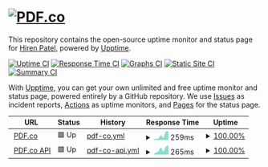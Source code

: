 # [![PDF.co](https://s29840.pcdn.co/wp-content/uploads/2020/06/logo.png)](https://pdf.co)

This repository contains the open-source uptime monitor and status page for [Hiren Patel](https://demo.upptime.js.org), powered by [Upptime](https://github.com/upptime/upptime).

[![Uptime CI](https://github.com/hiren-byte/pdfco-status/workflows/Uptime%20CI/badge.svg)](https://github.com/hiren-byte/pdfco-status/actions?query=workflow%3A%22Uptime+CI%22)
[![Response Time CI](https://github.com/hiren-byte/pdfco-status/workflows/Response%20Time%20CI/badge.svg)](https://github.com/hiren-byte/pdfco-status/actions?query=workflow%3A%22Response+Time+CI%22)
[![Graphs CI](https://github.com/hiren-byte/pdfco-status/workflows/Graphs%20CI/badge.svg)](https://github.com/hiren-byte/pdfco-status/actions?query=workflow%3A%22Graphs+CI%22)
[![Static Site CI](https://github.com/hiren-byte/pdfco-status/workflows/Static%20Site%20CI/badge.svg)](https://github.com/hiren-byte/pdfco-status/actions?query=workflow%3A%22Static+Site+CI%22)
[![Summary CI](https://github.com/hiren-byte/pdfco-status/workflows/Summary%20CI/badge.svg)](https://github.com/hiren-byte/pdfco-status/actions?query=workflow%3A%22Summary+CI%22)

With [Upptime](https://upptime.js.org), you can get your own unlimited and free uptime monitor and status page, powered entirely by a GitHub repository. We use [Issues](https://github.com/hiren-byte/pdfco-status/issues) as incident reports, [Actions](https://github.com/hiren-byte/pdfco-status/actions) as uptime monitors, and [Pages](https://demo.upptime.js.org) for the status page.

<!--start: status pages-->
<!-- This summary is generated by Upptime (https://github.com/upptime/upptime) -->
<!-- Do not edit this manually, your changes will be overwritten -->
<!-- prettier-ignore -->
| URL | Status | History | Response Time | Uptime |
| --- | ------ | ------- | ------------- | ------ |
| <img alt="" src="https://s29840.pcdn.co/wp-content/uploads/2020/06/144.png" height="13"> [PDF.co](https://pdf.co) | 🟩 Up | [pdf-co.yml](https://github.com/hiren-byte/pdfco-status/commits/HEAD/history/pdf-co.yml) | <details><summary><img alt="Response time graph" src="./graphs/pdf-co/response-time-week.png" height="20"> 259ms</summary><br><a href="https://demo.upptime.js.org/history/pdf-co"><img alt="Response time 259" src="https://img.shields.io/endpoint?url=https%3A%2F%2Fraw.githubusercontent.com%2Fhiren-byte%2Fpdfco-status%2FHEAD%2Fapi%2Fpdf-co%2Fresponse-time.json"></a><br><a href="https://demo.upptime.js.org/history/pdf-co"><img alt="24-hour response time 502" src="https://img.shields.io/endpoint?url=https%3A%2F%2Fraw.githubusercontent.com%2Fhiren-byte%2Fpdfco-status%2FHEAD%2Fapi%2Fpdf-co%2Fresponse-time-day.json"></a><br><a href="https://demo.upptime.js.org/history/pdf-co"><img alt="7-day response time 259" src="https://img.shields.io/endpoint?url=https%3A%2F%2Fraw.githubusercontent.com%2Fhiren-byte%2Fpdfco-status%2FHEAD%2Fapi%2Fpdf-co%2Fresponse-time-week.json"></a><br><a href="https://demo.upptime.js.org/history/pdf-co"><img alt="30-day response time 259" src="https://img.shields.io/endpoint?url=https%3A%2F%2Fraw.githubusercontent.com%2Fhiren-byte%2Fpdfco-status%2FHEAD%2Fapi%2Fpdf-co%2Fresponse-time-month.json"></a><br><a href="https://demo.upptime.js.org/history/pdf-co"><img alt="1-year response time 259" src="https://img.shields.io/endpoint?url=https%3A%2F%2Fraw.githubusercontent.com%2Fhiren-byte%2Fpdfco-status%2FHEAD%2Fapi%2Fpdf-co%2Fresponse-time-year.json"></a></details> | <details><summary><a href="https://demo.upptime.js.org/history/pdf-co">100.00%</a></summary><a href="https://demo.upptime.js.org/history/pdf-co"><img alt="All-time uptime 100.00%" src="https://img.shields.io/endpoint?url=https%3A%2F%2Fraw.githubusercontent.com%2Fhiren-byte%2Fpdfco-status%2FHEAD%2Fapi%2Fpdf-co%2Fuptime.json"></a><br><a href="https://demo.upptime.js.org/history/pdf-co"><img alt="24-hour uptime 100.00%" src="https://img.shields.io/endpoint?url=https%3A%2F%2Fraw.githubusercontent.com%2Fhiren-byte%2Fpdfco-status%2FHEAD%2Fapi%2Fpdf-co%2Fuptime-day.json"></a><br><a href="https://demo.upptime.js.org/history/pdf-co"><img alt="7-day uptime 100.00%" src="https://img.shields.io/endpoint?url=https%3A%2F%2Fraw.githubusercontent.com%2Fhiren-byte%2Fpdfco-status%2FHEAD%2Fapi%2Fpdf-co%2Fuptime-week.json"></a><br><a href="https://demo.upptime.js.org/history/pdf-co"><img alt="30-day uptime 100.00%" src="https://img.shields.io/endpoint?url=https%3A%2F%2Fraw.githubusercontent.com%2Fhiren-byte%2Fpdfco-status%2FHEAD%2Fapi%2Fpdf-co%2Fuptime-month.json"></a><br><a href="https://demo.upptime.js.org/history/pdf-co"><img alt="1-year uptime 100.00%" src="https://img.shields.io/endpoint?url=https%3A%2F%2Fraw.githubusercontent.com%2Fhiren-byte%2Fpdfco-status%2FHEAD%2Fapi%2Fpdf-co%2Fuptime-year.json"></a></details>
| <img alt="" src="https://s29840.pcdn.co/wp-content/uploads/2020/06/144.png" height="13"> [PDF.co API](https://app.pdf.co) | 🟩 Up | [pdf-co-api.yml](https://github.com/hiren-byte/pdfco-status/commits/HEAD/history/pdf-co-api.yml) | <details><summary><img alt="Response time graph" src="./graphs/pdf-co-api/response-time-week.png" height="20"> 265ms</summary><br><a href="https://demo.upptime.js.org/history/pdf-co-api"><img alt="Response time 265" src="https://img.shields.io/endpoint?url=https%3A%2F%2Fraw.githubusercontent.com%2Fhiren-byte%2Fpdfco-status%2FHEAD%2Fapi%2Fpdf-co-api%2Fresponse-time.json"></a><br><a href="https://demo.upptime.js.org/history/pdf-co-api"><img alt="24-hour response time 452" src="https://img.shields.io/endpoint?url=https%3A%2F%2Fraw.githubusercontent.com%2Fhiren-byte%2Fpdfco-status%2FHEAD%2Fapi%2Fpdf-co-api%2Fresponse-time-day.json"></a><br><a href="https://demo.upptime.js.org/history/pdf-co-api"><img alt="7-day response time 265" src="https://img.shields.io/endpoint?url=https%3A%2F%2Fraw.githubusercontent.com%2Fhiren-byte%2Fpdfco-status%2FHEAD%2Fapi%2Fpdf-co-api%2Fresponse-time-week.json"></a><br><a href="https://demo.upptime.js.org/history/pdf-co-api"><img alt="30-day response time 265" src="https://img.shields.io/endpoint?url=https%3A%2F%2Fraw.githubusercontent.com%2Fhiren-byte%2Fpdfco-status%2FHEAD%2Fapi%2Fpdf-co-api%2Fresponse-time-month.json"></a><br><a href="https://demo.upptime.js.org/history/pdf-co-api"><img alt="1-year response time 265" src="https://img.shields.io/endpoint?url=https%3A%2F%2Fraw.githubusercontent.com%2Fhiren-byte%2Fpdfco-status%2FHEAD%2Fapi%2Fpdf-co-api%2Fresponse-time-year.json"></a></details> | <details><summary><a href="https://demo.upptime.js.org/history/pdf-co-api">100.00%</a></summary><a href="https://demo.upptime.js.org/history/pdf-co-api"><img alt="All-time uptime 100.00%" src="https://img.shields.io/endpoint?url=https%3A%2F%2Fraw.githubusercontent.com%2Fhiren-byte%2Fpdfco-status%2FHEAD%2Fapi%2Fpdf-co-api%2Fuptime.json"></a><br><a href="https://demo.upptime.js.org/history/pdf-co-api"><img alt="24-hour uptime 100.00%" src="https://img.shields.io/endpoint?url=https%3A%2F%2Fraw.githubusercontent.com%2Fhiren-byte%2Fpdfco-status%2FHEAD%2Fapi%2Fpdf-co-api%2Fuptime-day.json"></a><br><a href="https://demo.upptime.js.org/history/pdf-co-api"><img alt="7-day uptime 100.00%" src="https://img.shields.io/endpoint?url=https%3A%2F%2Fraw.githubusercontent.com%2Fhiren-byte%2Fpdfco-status%2FHEAD%2Fapi%2Fpdf-co-api%2Fuptime-week.json"></a><br><a href="https://demo.upptime.js.org/history/pdf-co-api"><img alt="30-day uptime 100.00%" src="https://img.shields.io/endpoint?url=https%3A%2F%2Fraw.githubusercontent.com%2Fhiren-byte%2Fpdfco-status%2FHEAD%2Fapi%2Fpdf-co-api%2Fuptime-month.json"></a><br><a href="https://demo.upptime.js.org/history/pdf-co-api"><img alt="1-year uptime 100.00%" src="https://img.shields.io/endpoint?url=https%3A%2F%2Fraw.githubusercontent.com%2Fhiren-byte%2Fpdfco-status%2FHEAD%2Fapi%2Fpdf-co-api%2Fuptime-year.json"></a></details>

<!--end: status pages-->
